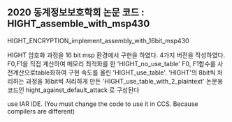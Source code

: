 ## 2020 동계정보보호학회 논문 코드 : HIGHT_assemble_with_msp430
HIGHT_ENCRYPTION_implement_assembly_with_16bit_msp430


HIGHT 암호화 과정을 16 bit msp 환경에서 구현을 하였다.
4가지 버전을 작성하였다.
F0,F1을 직접 계산하여 메모리 최적화를 한 'HIGHT_no_use_table'
F0, F1함수를 사전계산으로table화하여 구현 속도를 올린 'HIGHT_use_table'.
'HIGHT'의 8bit씩 처리하는 과정을 16bit씩 처리하게 만든 'HIGHT_use_table_with_2_plaintext'
논문용 코드인 hight_against_default_attack 로 구성된다


use IAR IDE. (You must change the code to use it in CCS. Because compilers are different)
